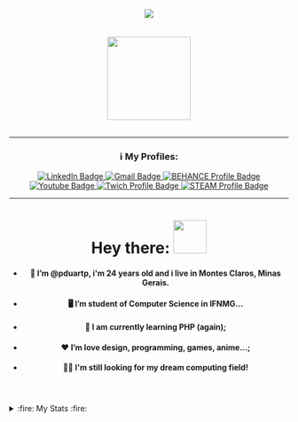 <div id="skills" align="center">
  <img src="https://skillicons.dev/icons?i=c,cpp,cs,dotnet,heroku,azure,mysql,html,css,js,bootstrap,python,opencv,anaconda,java,<br>,php,laravel,figma,git,github,ps,cr,powershell,regex,stackoverflow,visualstudio,vscode,windows"/>
  </br>
</div>

</br>
</br>

<div id="header" align="center">
  <img src="https://media.giphy.com/media/M9gbBd9nbDrOTu1Mqx/giphy.gif" width="150"/>
</div>

</br>

---

<div id="personalInformation" align="center">
  
  ### ℹ️ My Profiles:
  
  <a href="https://www.linkedin.com/in/patrickduarte">
    <img src="https://img.shields.io/badge/linkedin-%230077B5.svg?style=for-the-badge&logo=linkedin&logoColor=white" alt="LinkedIn Badge"/>
  </a>
  <a href="https://mail.google.com/mail/u/0/?pli=1#inbox?compose=GTvVlcRwRCZnfvpvBkKJLzxNFmcjvKTNZJZlJrXMQzbZsWFsFCRDdPDStSjSVGLgtsKNBZgMBLtsq">
    <img src="https://img.shields.io/badge/Gmail-D14836?style=for-the-badge&logo=gmail&logoColor=white" alt="Gmail Badge"/>
  </a>
  <a href="https://www.behance.net/patrickdpimenta">
    <img src="https://img.shields.io/badge/Behance-1769ff?style=for-the-badge&logo=behance&logoColor=white" alt="BEHANCE Profile Badge"/>
  </a>
  <a href="https://www.youtube.com/channel/UCi6hVImCOlCXMXKRH076_Jw">
    <img src="https://img.shields.io/badge/YouTube-%23FF0000.svg?style=for-the-badge&logo=YouTube&logoColor=white" alt="Youtube Badge"/>
  </a>
  <a href="https://www.twitch.tv/dartesoul">
    <img src="https://img.shields.io/badge/Twitch-%239146FF.svg?style=for-the-badge&logo=Twitch&logoColor=whit" alt="Twich Profile Badge"/>
  </a>
  <a href="https://steamcommunity.com/id/dartesoul/">
    <img src="https://img.shields.io/badge/steam-%23000000.svg?style=for-the-badge&logo=steam&logoColor=whit" alt="STEAM Profile Badge"/>
  </a>
  
</div>

---

<div id="greetings" align="center">

  # Hey there: <img src="https://media.giphy.com/media/hvRJCLFzcasrR4ia7z/giphy.gif" width="60px"/>

  * #### 👨 I’m @pduartp, i'm 24 years old and i live in Montes Claros, Minas Gerais.
  * #### 🖥️  I’m student of Computer Science in IFNMG...
  * #### 🧠 I am currently learning PHP (again);
  * #### ❤️ I’m love design, programming, games, anime...;
  * #### 👨‍💻 I'm still looking for my dream computing field!
  #
  
</div>

</br>

<details>
  <summary>
    :fire: My Stats :fire:
  </summary>

  <div>
    
    [![Top Langs](https://github-readme-stats.vercel.app/api/top-langs/?username=pduartp&layout=compact&theme=vision-friendly-dark)](https://github.com/anuraghazra/github-readme-stats)
      
    [![GitHub Streak](http://github-readme-streak-stats.herokuapp.com?user=pduartp&theme=radical)](https://git.io/streak-stats)
    
    ![pduartp's GitHub stats](https://github-readme-stats.vercel.app/api?username=pduartp&show_icons=true&theme=transparent)
  
  </div>
</details>
